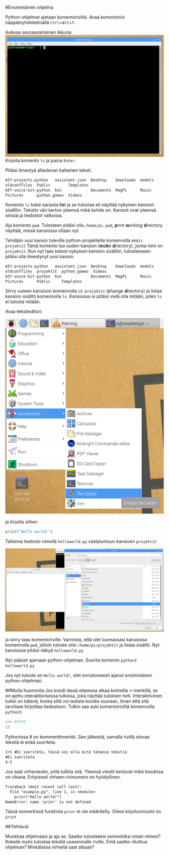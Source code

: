 #Ensimmäinen ohjelma

Python-ohjelmat ajetaan komentoriviltä. Avaa komentorivi näppäinyhdistelmällä `Ctrl`+`Alt`+`T`.

Aukeaa seuraavanlainen ikkuna:
![](https://raw.githubusercontent.com/Samelikameli/python-aalto/master/guides/images/1_terminal.png)
Kirjoita komento `ls` ja paina `Enter`.

Pitäisi ilmestyä allaolevan kaltainen teksti.
```
AIY-projects-python   assistant.json  Desktop    Downloads  models  oldconffiles  Public        Templates
AIY-voice-kit-python  bin             Documents  MagPi      Music   Pictures      python_games  Videos
```

Komento `ls` tulee sanasta **l**i**s**t ja se tulostaa eli näyttää nykyisen kansion sisällön.
Tekstin väri kertoo yleensä mikä kohde on. Kansiot ovat yleensä sinisiä ja tiedostot valkoisia.


Aja komento `pwd`. Tulosteen pitäisi olla `/home/pi`. `pwd`, **p**rint **w**orking **d**irectory näyttää, missä kansiossa ollaan nyt.

Tehdään uusi kansio tuleville python-projekteille komennolla `mkdir projektit` Tämä komento luo uuden kansion (**m**a**k**e **d**irectory), jonka nimi on `projektit`. Kun nyt taas katsot nykyisen kansion sisällön, tulosteeseen pitäisi olla ilmestynyt uusi kansio.

```
AIY-projects-python   assistant.json  Desktop    Downloads  models  oldconffiles  projektit  python_games  Videos
AIY-voice-kit-python  bin             Documents  MagPi      Music   Pictures      Public     Templates
```

Siirry uuteen kansioon komennolla `cd projektit` (**c**hange **d**irectory) ja listaa kansion sisältö komennolla `ls`. 
Kansiossa ei pitäisi vielä olla mitään, joten `ls` ei tulosta mitään.

Avaa tekstieditori:

![](https://raw.githubusercontent.com/Samelikameli/python-aalto/master/guides/images/1_editor.png)

ja kirjoita siihen 

```python
print("Hello world!")
```


Tallenna tiedosto nimellä `helloworld.py` vastaluotuun kansioon `projektit`

![](https://raw.githubusercontent.com/Samelikameli/python-aalto/master/guides/images/1_save.png)

ja siirry taas komentoriville. Varmista, että olet luomassasi kansiossa komennolla `pwd`, jolloin tuloste olisi `/home/pi/projektit` ja listaa sisältö. Nyt kansiossa pitäisi näkyä `helloworld.py`

Nyt pääset ajamaan python-ohjelman. Suorita komento `python3 helloworld.py`

Jos nyt tuloste on `Hello world!`, olet onnistuneesti ajanut ensimmäisen python-ohjelmasi.


##Muita huomioita
Jos koodi tässä ohjeessa alkaa kolmella >-merkillä, se on ajettu interaktiivisessa tulkissa, joka näyttää tuloksen heti. Interaktiivinen tulkki on kätevä, koska sillä voi testata koodia suoraan, ilman että sitä tarvitsee kirjoittaa tiedostoon. Tulkin saa auki komentoriviltä komennolla `python3`:
```python
>>> 4*2+5
13
```
Pythonissa # on kommenttimerkki. Sen jälkeistä, samalla rivillä olevaa tekstiä ei enää suoriteta:
```
1+1 #Ei suoriteta, tässä voi olla mitä tahansa tekstiä
#Ei suoriteta
4-5
```

Jos saat virheviestin, yritä tulkita sitä. Yleensä viestit kertovat mikä koodissa on vikana. Erityisesti virheen rivinumero on hyödyllinen.

```
Traceback (most recent call last):
  File "example.py", line 1, in <module>
    prinr("Hello world!")
NameError: name 'prinr' is not defined
```
Tässä esimerkissä funktiota `prinr` ei ole määritelty. Oikea kirjoitusmuoto on `print`


##Tehtäviä

Muokkaa ohjelmaasi ja aja se. Saatko tulosteeksi esimerkiksi oman nimesi? Kokeile myös tulostaa tekstiä useammalle riville. Entä saatko rikottua ohjelman? Minkälaisia virheitä saat aikaan?
